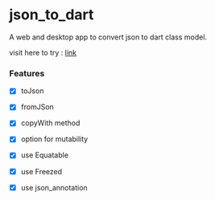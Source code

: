 # json_to_dart

A web and desktop app to convert json to dart class model.

visit here to try : [link](https://stha-ums.github.io/json-dart/)

### Features
- [x]  toJson
- [x] fromJSon
- [x] copyWith method
- [x] option for mutability
- [x] use Equatable
- [x] use Freezed
- [x] use json_annotation




